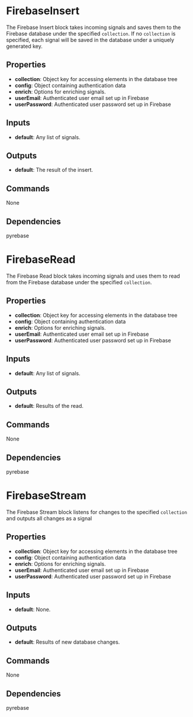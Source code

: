 FirebaseInsert
==============
The Firebase Insert block takes incoming signals and saves them to the Firebase database under the specified `collection`. If no `collection` is specified, each signal will be saved in the database under a uniquely generated key.

Properties
----------
- **collection**: Object key for accessing elements in the database tree
- **config**: Object containing authentication data
- **enrich**: Options for enriching signals.
- **userEmail**: Authenticated user email set up in Firebase
- **userPassword**: Authenticated user password set up in Firebase

Inputs
------
- **default**: Any list of signals.

Outputs
-------
- **default**: The result of the insert.

Commands
--------
None

Dependencies
------------
pyrebase

FirebaseRead
============
The Firebase Read block takes incoming signals and uses them to read from the Firebase database under the specified `collection`.

Properties
----------
- **collection**: Object key for accessing elements in the database tree
- **config**: Object containing authentication data
- **enrich**: Options for enriching signals.
- **userEmail**: Authenticated user email set up in Firebase
- **userPassword**: Authenticated user password set up in Firebase

Inputs
------
- **default**: Any list of signals.

Outputs
-------
- **default**: Results of the read.

Commands
--------
None

Dependencies
------------
pyrebase

FirebaseStream
==============
The Firebase Stream block listens for changes to the specified `collection` and outputs all changes as a signal

Properties
----------
- **collection**: Object key for accessing elements in the database tree
- **config**: Object containing authentication data
- **enrich**: Options for enriching signals.
- **userEmail**: Authenticated user email set up in Firebase
- **userPassword**: Authenticated user password set up in Firebase

Inputs
------
- **default**: None.

Outputs
-------
- **default**: Results of new database changes.

Commands
--------
None

Dependencies
------------
pyrebase
